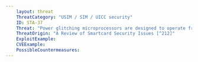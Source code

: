 ```yaml
---
    layout: threat
    ThreatCategory: "USIM / SIM / UICC security"
    ID: STA-37
    Threat: "Power glitching microprocessors are designed to operate from a stable voltage wherein interruptions of the power supply are likely to crash running applications or reset the circuit. A power glitch will affect both the stored and the threshold values. Different internal capacities will cause the values to be influenced differently, possibly resulting in a misinterpretation of the actual value."
    ThreatOrigin: "A Review of Smartcard Security Issues [^212]"
    ExploitExample:
    CVEExample:
    PossibleCountermeasures:
---
```

